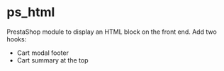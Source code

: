 # ps_html
PrestaShop module to display an HTML block on the front end. Add two hooks: 
- Cart modal footer 
- Cart summary at the top

